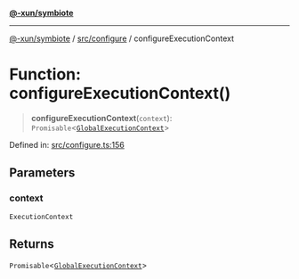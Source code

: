 [**@-xun/symbiote**](../../../README.md)

***

[@-xun/symbiote](../../../README.md) / [src/configure](../README.md) / configureExecutionContext

# Function: configureExecutionContext()

> **configureExecutionContext**(`context`): `Promisable`\<[`GlobalExecutionContext`](../type-aliases/GlobalExecutionContext.md)\>

Defined in: [src/configure.ts:156](https://github.com/Xunnamius/symbiote/blob/150bd8f520450f76cdfe81296a884f439e925685/src/configure.ts#L156)

## Parameters

### context

`ExecutionContext`

## Returns

`Promisable`\<[`GlobalExecutionContext`](../type-aliases/GlobalExecutionContext.md)\>

